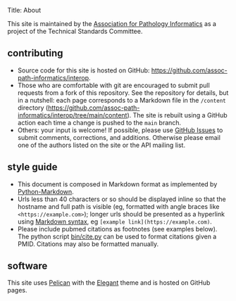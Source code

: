 Title: About

This site is maintained by the [Association for Pathology
Informatics](https://pathologyinformatics.org) as a project of the
Technical Standards Committee.

## contributing

- Source code for this site is hosted on GitHub: <https://github.com/assoc-path-informatics/interop>.
- Those who are comfortable with git are encouraged to submit pull requests from a fork of this repository. See the repository for details, but in a nutshell: each page corresponds to a Markdown file in the ``/content`` directory (<https://github.com/assoc-path-informatics/interop/tree/main/content>). The site is rebuilt using a GitHub action each time a change is pushed to the ``main`` branch.
- Others: your input is welcome! If possible, please use [GitHub Issues](https://github.com/assoc-path-informatics/interop/issues) to submit comments, corrections, and additions. Otherwise please email one of the authors listed on the site or the API mailing list.

## style guide

- This document is composed in Markdown format as implemented by [Python-Markdown](https://python-markdown.github.io).
- Urls less than 40 characters or so should be displayed inline so that the hostname and full path is visible (eg, formatted with angle braces like ``<https://example.com>``); longer urls should be presented as a hyperlink using [Markdown syntax](https://github.github.com/gfm/#links), eg ``[example link](https://example.com)``.
- Please include pubmed citations as footnotes (see examples below). The python script [bin/cite.py](https://github.com/assoc-path-informatics/interop/blob/main/bin/cite.py) can be used to format citations given a PMID. Citations may also be formatted manually.

## software

This site uses [Pelican](https://blog.getpelican.com) with the
[Elegant](https://github.com/Pelican-Elegant/elegant) theme and is
hosted on GitHub pages.
